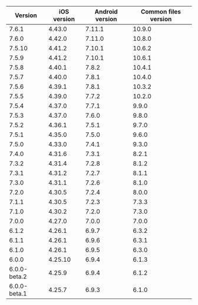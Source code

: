 | Version      | iOS version | Android version | Common files version |
|--------------|-------------|-----------------|----------------------|
| 7.6.1 | 4.43.0 | 7.11.1 | 10.9.0 |
| 7.6.0 | 4.42.0 | 7.11.0 | 10.8.0 |
| 7.5.10 | 4.41.2 | 7.10.1 | 10.6.2 |
| 7.5.9 | 4.41.2 | 7.10.1 | 10.6.1 |
| 7.5.8 | 4.40.1 | 7.8.2 | 10.4.1 |
| 7.5.7 | 4.40.0 | 7.8.1 | 10.4.0 |
| 7.5.6 | 4.39.1 | 7.8.1 | 10.3.2 |
| 7.5.5 | 4.39.0 | 7.7.2 | 10.2.0 |
| 7.5.4        | 4.37.0      | 7.7.1           | 9.9.0                |
| 7.5.3        | 4.37.0      | 7.6.0           | 9.8.0                |
| 7.5.2        | 4.36.1      | 7.5.1           | 9.7.0                |
| 7.5.1        | 4.35.0      | 7.5.0           | 9.6.0                |
| 7.5.0        | 4.33.0      | 7.4.1           | 9.3.0                |
| 7.4.0        | 4.31.6      | 7.3.1           | 8.2.1                |
| 7.3.2        | 4.31.4      | 7.2.8           | 8.1.2                |
| 7.3.1        | 4.31.2      | 7.2.7           | 8.1.1                |
| 7.3.0        | 4.31.1      | 7.2.6           | 8.1.0                |
| 7.2.0        | 4.30.5      | 7.2.4           | 8.0.0                |
| 7.1.1        | 4.30.5      | 7.2.3           | 7.3.3                |
| 7.1.0        | 4.30.2      | 7.2.0           | 7.3.0                |
| 7.0.0        | 4.27.0      | 7.0.0           | 7.0.0                |
| 6.1.2        | 4.26.1      | 6.9.7           | 6.3.2                |
| 6.1.1        | 4.26.1      | 6.9.6           | 6.3.1                |
| 6.1.0        | 4.26.1      | 6.9.5           | 6.3.0                |
| 6.0.0        | 4.25.10     | 6.9.4           | 6.1.3                |
| 6.0.0-beta.2 | 4.25.9      | 6.9.4           | 6.1.2                |
| 6.0.0-beta.1 | 4.25.7      | 6.9.3           | 6.1.0                |
